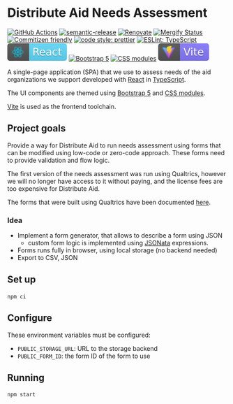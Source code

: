 # Distribute Aid Needs Assessment

[![GitHub Actions](https://github.com/DistributeAid/needs-assessment/workflows/Test%20and%20Release/badge.svg)](https://github.com/DistributeAid/needs-assessment/actions)
[![semantic-release](https://img.shields.io/badge/%20%20%F0%9F%93%A6%F0%9F%9A%80-semantic--release-e10079.svg)](https://github.com/semantic-release/semantic-release)
[![Renovate](https://img.shields.io/badge/renovate-enabled-brightgreen.svg)](https://renovatebot.com)
[![Mergify Status](https://img.shields.io/endpoint.svg?url=https://gh.mergify.io/badges/NordicSemiconductor/needs-assessment)](https://mergify.io)
[![Commitizen friendly](https://img.shields.io/badge/commitizen-friendly-brightgreen.svg)](http://commitizen.github.io/cz-cli/)
[![code style: prettier](https://img.shields.io/badge/code_style-prettier-ff69b4.svg)](https://github.com/prettier/prettier/)
[![ESLint: TypeScript](https://img.shields.io/badge/ESLint-TypeScript-blue.svg)](https://github.com/typescript-eslint/typescript-eslint)
[![React](https://github.com/aleen42/badges/raw/master/src/react.svg)](https://reactjs.org/)
[![Bootstrap 5](https://img.shields.io/badge/Bootstrap-5-ffffff?labelColor=7952b3)](https://getbootstrap.com/docs/5.0/)
[![CSS modules](https://img.shields.io/badge/CSS-modules-yellow)](https://github.com/css-modules/css-modules)
[![Vite](https://github.com/aleen42/badges/raw/master/src/vitejs.svg)](https://vitejs.dev/)

A single-page application (SPA) that we use to assess needs of the aid
organizations we support developed with [React](https://reactjs.org/) in
[TypeScript](https://www.typescriptlang.org/).

The UI components are themed using
[Bootstrap 5](https://getbootstrap.com/docs/5.0/) and
[CSS modules](https://github.com/css-modules/css-modules).

[Vite](https://vitejs.dev/) is used as the frontend toolchain.

## Project goals

Provide a way for Distribute Aid to run needs assessment using forms that can be
modified using low-code or zero-code approach. These forms need to provide
validation and flow logic.

The first version of the needs assessment was run using Qualtrics, however we
will no longer have access to it without paying, and the license fees are too
expensive for Distribute Aid.

The forms that were built using Qualtrics have been documented
[here](https://drive.google.com/drive/folders/15Kh9WszNG8q9L-ztuboc3rWKT410qlbB?usp=sharing).

### Idea

- Implement a form generator, that allows to describe a form using JSON
  - custom form logic is implemented using [JSONata](https://jsonata.org/)
    expressions.
- Forms runs fully in browser, using local storage (no backend needed)
- Export to CSV, JSON

## Set up

    npm ci

## Configure

These environment variables must be configured:

- `PUBLIC_STORAGE_URL`: URL to the storage backend
- `PUBLIC_FORM_ID`: the form ID of the form to use

## Running

    npm start
